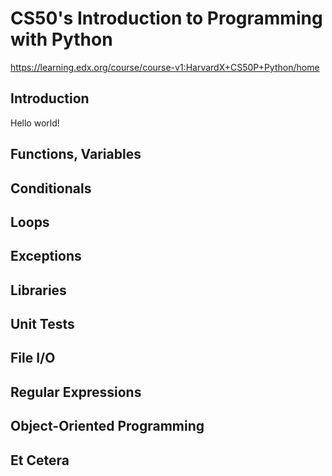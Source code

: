 # CS50's Introduction to Programming with Python

<https://learning.edx.org/course/course-v1:HarvardX+CS50P+Python/home>

## Introduction

Hello world!

## Functions, Variables

## Conditionals

## Loops

## Exceptions

## Libraries

## Unit Tests

## File I/O

## Regular Expressions

## Object-Oriented Programming

## Et Cetera
